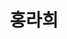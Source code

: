 ---
layout: hubs
key: Q12625359
title: 홍라희
name: 홍라희
image: 
description: 기업인, 전 삼성미술관 리움 관장
score: 0.0002307780390913335
degree: 6
---